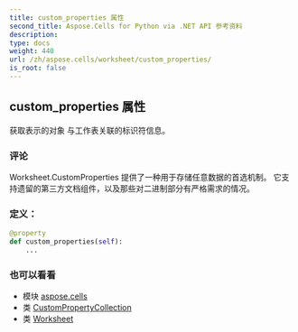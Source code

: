```yaml
---
title: custom_properties 属性
second_title: Aspose.Cells for Python via .NET API 参考资料
description:
type: docs
weight: 440
url: /zh/aspose.cells/worksheet/custom_properties/
is_root: false
---
```

## custom_properties 属性

获取表示的对象
与工作表关联的标识符信息。

### 评论

 Worksheet.CustomProperties 提供了一种用于存储任意数据的首选机制。
它支持遗留的第三方文档组件，以及那些对二进制部分有严格需求的情况。
### 定义：
```python
@property
def custom_properties(self):
    ...
```

### 也可以看看
* 模块 [aspose.cells](../../)
* 类 [CustomPropertyCollection](/cells/python-net/zh/aspose.cells.properties/custompropertycollection)
* 类 [Worksheet](/cells/python-net/zh/aspose.cells/worksheet)

